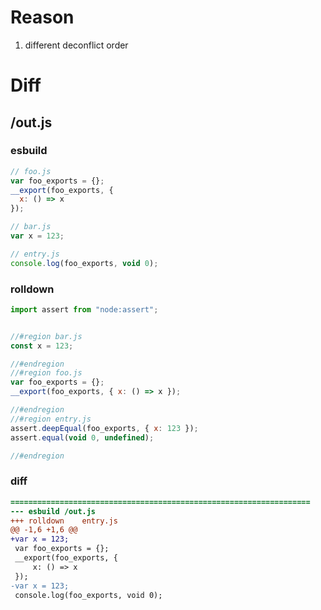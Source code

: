 # Reason
1. different deconflict order
# Diff
## /out.js
### esbuild
```js
// foo.js
var foo_exports = {};
__export(foo_exports, {
  x: () => x
});

// bar.js
var x = 123;

// entry.js
console.log(foo_exports, void 0);
```
### rolldown
```js
import assert from "node:assert";


//#region bar.js
const x = 123;

//#endregion
//#region foo.js
var foo_exports = {};
__export(foo_exports, { x: () => x });

//#endregion
//#region entry.js
assert.deepEqual(foo_exports, { x: 123 });
assert.equal(void 0, undefined);

//#endregion
```
### diff
```diff
===================================================================
--- esbuild	/out.js
+++ rolldown	entry.js
@@ -1,6 +1,6 @@
+var x = 123;
 var foo_exports = {};
 __export(foo_exports, {
     x: () => x
 });
-var x = 123;
 console.log(foo_exports, void 0);

```